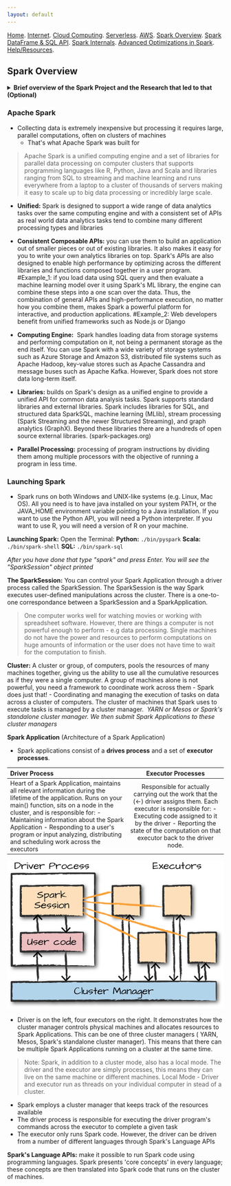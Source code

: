 ```yaml
---
layout: default
---
```

[Home](./README.md).
[Internet](./internet.md).
[Cloud Computing](./cloud_computing.md).
[Serverless](./serverless.md).
[AWS](./aws.md).
[Spark Overview](./spark_overview.md).
[Spark DataFrame & SQL API](./sparkAPI.md).
[Spark Internals](./spark_internals.md).
[Advanced Optimizations in Spark](spark_optimizations.md).
[Help/Resources](./resources.md).

## Spark Overview

<details><summary><b>Brief overview of the Spark Project and the Research that led to that (Optional)</b></summary>
  
<p>
Spark is a cluster computing engine that generalizes the MapReduce programming model that Google introduced back in 2004. Basically, Spark tries to support more types of applications and make them easier to program than MapReduce does. The goal was to make Spark both easy and fast to process large data sets on a cluster of machines. <br>
  <b>The way Spark did it:</b>
  <div>
Very <b>high level APIs</b> in languages such as Java Scala Python and all that are easy to program in to try to make it as similar as possible to programming on a single machine when that's possible <br>
- It's a **unified engine** that can capture many different workloads on the same engine. So you don't have to hook together many different systems to create a pipeline. You can actually express them all in the same programming model and that's very powerful to get both faster and and easier to use processing. Thus, in terms of the unified engine what that means is that on top of the Spark engine there's a wide variety of standard libraries that are built in and these are the four shipped with the project. 
    </div>
<img src="Images/SparkOverview/sparkecosystem.png" height="42" width="42">
![sparkecosystem](Images/SparkOverview/sparkecosystem.png)

- **Spark SQL** lets you work with structured data and use languages like SQL or other API's as well to query this kind of data.
- **Spark Streaming** uses the engine to process and update results in real-time as new data comes in 
- **MLlib** is a library of distributed machine learning algorithms that project developers built and you can just call into 
- **GraphX**  is a system for graph applications 

>The nice thing about these is that they're all just libraries you can `combine` together in one program and they all translate down to the `same engine` underneath. 

Let's discuss why Spark was designed to have a **Unified Engine** by introducing the history of large scale cluster computing. A lot of the recent wave in data intensive computing started back in 2004 with the MapReduce paper published by Google. 
![googlemapreduce.png](Images/SparkOverview/googlemapreduce.png)

Google in this paper said:
>Well we have this environment that's pretty unique which is a large number of commodity servers. It's data intensive computation as opposed to just compute intensive which is what scientific supercomputing was, it automatically deals with failures, it keeps going and it's easy for users to hide applications in. And that was the 'MapReduce paper' that was extremely influential.
One thing you you may notice in the MapReduce paper though that was a very important part of it is they talked a lot about how general it was. They really liked the idea of having a general engine to do these different batch processing tasks they had. So they said, you know we first wrote MapReduce in 2003 and since that time we have been pleasantly surprised at how badly applicable it was. The generality of it but MapReduce itself only handled batch processing which was fine for them because that's the main thing they did at the time. So what happened after thatis MapReduce became very widely deployed especially through the Hadoop implementation, which was an open source MapReduce and it was very good for batch processing. But users quickly wanted to do more things on the same kind of hardware and at the same kind of scale that they were using MapReduce on. 

**They wanted to do three types of things:**

- More complex multi pass algorithms. MapReduce is just a single pass computation you do a map through the data then you do a reduce and you can aggregate together some values but many real-world algorithms need to go through the data many times and
basically they weren't that easy or efficient to build with MapReduce.

- More interactive ad hoc ways so for example you're collecting a large data set something about visits to a website or maybe a scientific data set or something like testing out pharmaceuticals and you can on a batch job over it and compute a result in like 30 minutes and aggregate together all the data. That's really great, but then if you have a new question about it you want to ask that question and get back the results in a few seconds if possible so that you can actually explore it interactively and that's the thing that MapReduce wasn't able to do. And finally users wanted to do more real-time stream processing as well so instead of for example building a web index having and updating that once per night in this way why can't you update it in real-time as you browse, as you call the web and as you see new events happening, or news articles appear or stuff like that? So it's a very natural question in all of these environments. 

Because of these different workloads, the result was that the people proposed the wide variety of specialized cluster computing systems for these workloads that are sort of the equivalent of MapReduce for streaming with the equivalent of MapReduce for interactive ways or things like that. And that's kind of the direction that the software went in.

So basically we started out with MapReduce that did batch processing but it was a general engine you could do many different types of batch processing which was good and then we got all these specialized systems including inside Google and also outside it so in Google for example they developed bagel and Dremel which were systems for graph processing and interactive ways respectively in the open source Hadoop ecosystem.

</p>
  
</details>



### Apache Spark
- Collecting data is extremely inexpensive but processing it requires large, parallel computations, often on clusters of machines
    - That's what Apache Spark was built for

> Apache Spark is a unified computing engine and a set of libraries for parallel data processing on computer clusters that supports programming languages like R, Python, Java and Scala and libraries ranging from SQL to streaming and machine learning and runs everywhere from a laptop to a cluster of thousands of servers making it easy to scale up to big data processing or incredibly large scale.

  - **Unified:** Spark is designed to support a wide range of data analytics tasks over the same computing engine and with a consistent set of APIs as real world data analytics tasks tend to combine many different processing types and libraries
  
  - **Consistent Composable APIs:** you can use them to build an application out of smaller pieces or out of existing libraries. It also makes it easy for you to write your own analytics libraries on top. Spark's APIs are also designed to enable high performance by optimizing across the different libraries and functions composed together in a user program.
#Example_1: if you load data using SQL query and then evaluate a machine learning model over it using Spark's ML library, the engine can combine these steps into a one scan over the data. Thus, the combination of general APIs and high-performance execution, no matter how you combine them, makes Spark a powerful platform for interactive, and production applications.
#Example_2: Web developers benefit from unified frameworks such as Node.js or Django

  - **Computing Engine:**  Spark handles loading data from storage systems and performing computation on it, not being a permanent storage as the end itself. You can use Spark with a wide variety of storage systems such as Azure Storage and Amazon S3, distributed file systems such as Apache Hadoop, key-value stores such as Apache Cassandra and message buses such as Apache Kafka. However, Spark does not store data long-term itself.

  - **Libraries:** builds on Spark's design as a unified engine to provide a unified API for common data analysis tasks. Spark supports standard libraries and external libraries. Spark includes libraries for SQL, and structured data SparkSQL, machine learning (MLlib), stream processing (Spark Streaming and the newer Structured Streaming), and graph analytics (GraphX). Beyond these libraries there are a hundreds of open source external libraries. (spark-packages.org)

  - **Parallel Processing:** processing of program instructions by dividing them among multiple processors with the objective of running a program in less time. 

### Launching Spark

- Spark runs on both Windows and UNIX-like systems (e.g. Linux, Mac OS). All you need is to have java installed on your system PATH, or the JAVA_HOME environment variable pointing to a Java installation. If you want to use the Python API, you will need a Python interpreter. If you want to use R, you will need a version of R on your machine. 

**Launching Spark:**
Open the Terminal: 
**Python:** ```./bin/pyspark``` 
**Scala:** ```./bin/spark-shell```
**SQL:** ```./bin/spark-sql```

*After you have done that type "spark" and press Enter. You will see the "SparkSession" object printed*

**The SparkSession:** You can control your Spark Application through a driver process called the SparkSession. The SparkSession is the way Spark executes user-defined manipulations across the cluster. There is a one-to-one correspondance between a SparkSession and a SparkApplication.

  > One computer works well for watching movies or working with spreadsheet software. However, there are things a computer is not powerful enough to perform - e.g data processing. Single machines do not have the power and resources to perform computations on huge amounts of information or the user does not have time to wait for the computation to finish. 
  
**Cluster:** A cluster or group, of computers, pools the resources of many machines together, giving us the ability to use all the cumulative resources as if they were a single computer. A group of machines alone is not powerful, you need a framework to coordinate work across them - Spark does just that! - Coordinating and managing the execution of tasks on data across a cluster of computers. The cluster of machines that Spark uses to execute tasks is managed by a cluster manager. 
*YARN or Mesos or Spark's standalone cluster manager. We then submit Spark Applications to these cluster managers*

**Spark Application** (Architecture of a Spark Application)
- Spark applications consist of a **drives process** and a set of **executor processes**.


| Driver Process    | Executor Processes   |
| :------------- | :----------: | 
| Heart of a Spark Application, maintains all relevant information during the lifetime of the application. Runs on your main() function, sits on a node in the cluster, and is responsible for: - Maintaining information about the Spark Application - Responding to a user's program or input analyzing, distributing and scheduling work across the executors | Responsible for actually carrying out the work that the (<-) driver assigns them. Each executor is responsible for: - Executing code assigned to it by the driver - Reporting the state of the computation on that executor back to the driver node.| 

![driver_executor](Images/SparkOverview/driver_executor_spark.png)

- Driver is on the left, four executors on the right. It demonstrates how the cluster manager controls physical machines and allocates resources to Spark Applications. This can be one of three cluster managers ( YARN, Mesos, Spark's standalone cluster manager). This means that there can be multiple Spark Applications running on a cluster at the same time.

> Note: Spark, in addition to a cluster mode, also has a local mode. The driver and the executor are simply processes, this means they can live on the same machine or different machines. Local Mode - Driver and executor run as threads on your individual computer in stead of a cluster.

- Spark employs a cluster manager that keeps track of the resources available
- The driver process is responsible for executing the driver program's commands across the executor to complete a given task
- The executor only runs Spark code. However, the driver can be driven from a number of different languages through Spark's Language APIs

**Spark's Language APIs:** make it possible to run Spark code using programming languages. Spark presents 'core concepts' in every language; these concepts are then translated into Spark code that runs on the cluster of machines. 


